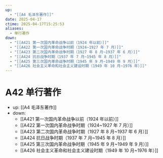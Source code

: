 ```yaml
---
up:
  - "[[A4 毛泽东著作]]"
date: 2025-04-17
ctime: 2025-04-17T15:25:53
aliases:
  - 单行著作
down:
  - "[[A421 第一次国内革命战争以前（1924 年以前）]]"
  - "[[A422 第一次国内革命战争时期（1924~1927 年 7 月）]]"
  - "[[A423 第二次国内革命战争时期（1927 年 8 月~1937 年 6 月）]]"
  - "[[A424 抗日战争时期（1937 年 7 月~1945 年 8 月）]]"
  - "[[A425 第三次国内革命战争时期（1945 年 9 月~1949 年 9 月）]]"
  - "[[A426 社会主义革命和社会主义建设时期（1949 年 10 月~1976 年）]]"
---
```


# A42 单行著作

- up: [[A4 毛泽东著作]]
- down:
	- [[A421 第一次国内革命战争以前（1924 年以前）]]
	- [[A422 第一次国内革命战争时期（1924~1927 年 7 月）]]
	- [[A423 第二次国内革命战争时期（1927 年 8 月~1937 年 6 月）]]
	- [[A424 抗日战争时期（1937 年 7 月~1945 年 8 月）]]
	- [[A425 第三次国内革命战争时期（1945 年 9 月~1949 年 9 月）]]
	- [[A426 社会主义革命和社会主义建设时期（1949 年 10 月~1976 年）]]
